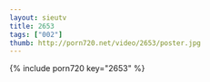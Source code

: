 ```yaml
--- 
layout: sieutv
title: 2653
tags: ["002"]
thumb: http://porn720.net/video/2653/poster.jpg
---
```

{% include porn720 key="2653" %} 
